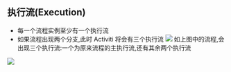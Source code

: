 ## 执行流(Execution)



- 每一个流程实例至少有一个执行流
- 如果流程出现两个分支,此时 Activiti 将会有三个执行流
  ![](https://www.showdoc.cc/server/api/common/visitfile/sign/0927a70527ad2a0dcc94887a80c6673e?showdoc=.jpg)
  如上图中的流程,会出现三个执行流:一个为原来流程的主执行流,还有其余两个执行流

![](https://www.showdoc.cc/server/api/common/visitfile/sign/d80636a955e3c21f1f89b6d57b264f74?showdoc=.jpg)